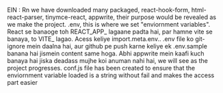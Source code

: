 EIN : Rn we have downloaded many packaged, react-hook-form, html-react-parser, tinymce-react, appwrite, their purpose would be revealed as we make the project.
.env, this is where we set "enviornment variables". React se banaoge toh REACT_APP_ lagaane padta hai, par hamne vite se banaya, to VITE_ lagao. Acess keliye import.meta.env.<naman>. .env file ko git-ignore mein daalna hai, aur github pe push karne keliye ek .env.sample banana hai jismein content same hoga. 
Abhi appwrite mein kaafi kuch banaya hai jiska deadass mujhe koi anuman nahi hai, we will see as the project progresses. 
conf.js file has been created to ensure that the enviornment variable loaded is a string without fail and makes the access part easier